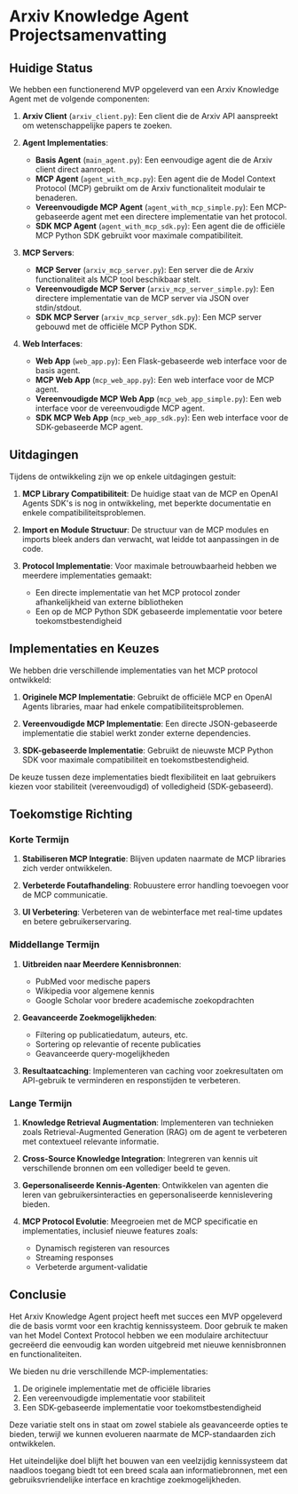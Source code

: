 # Arxiv Knowledge Agent Projectsamenvatting

## Huidige Status

We hebben een functionerend MVP opgeleverd van een Arxiv Knowledge Agent met de volgende componenten:

1. **Arxiv Client** (`arxiv_client.py`): Een client die de Arxiv API aanspreekt om wetenschappelijke papers te zoeken.

2. **Agent Implementaties**:
   - **Basis Agent** (`main_agent.py`): Een eenvoudige agent die de Arxiv client direct aanroept.
   - **MCP Agent** (`agent_with_mcp.py`): Een agent die de Model Context Protocol (MCP) gebruikt om de Arxiv functionaliteit modulair te benaderen.
   - **Vereenvoudigde MCP Agent** (`agent_with_mcp_simple.py`): Een MCP-gebaseerde agent met een directere implementatie van het protocol.
   - **SDK MCP Agent** (`agent_with_mcp_sdk.py`): Een agent die de officiële MCP Python SDK gebruikt voor maximale compatibiliteit.

3. **MCP Servers**:
   - **MCP Server** (`arxiv_mcp_server.py`): Een server die de Arxiv functionaliteit als MCP tool beschikbaar stelt.
   - **Vereenvoudigde MCP Server** (`arxiv_mcp_server_simple.py`): Een directere implementatie van de MCP server via JSON over stdin/stdout.
   - **SDK MCP Server** (`arxiv_mcp_server_sdk.py`): Een MCP server gebouwd met de officiële MCP Python SDK.

4. **Web Interfaces**:
   - **Web App** (`web_app.py`): Een Flask-gebaseerde web interface voor de basis agent.
   - **MCP Web App** (`mcp_web_app.py`): Een web interface voor de MCP agent.
   - **Vereenvoudigde MCP Web App** (`mcp_web_app_simple.py`): Een web interface voor de vereenvoudigde MCP agent.
   - **SDK MCP Web App** (`mcp_web_app_sdk.py`): Een web interface voor de SDK-gebaseerde MCP agent.

## Uitdagingen

Tijdens de ontwikkeling zijn we op enkele uitdagingen gestuit:

1. **MCP Library Compatibiliteit**: De huidige staat van de MCP en OpenAI Agents SDK's is nog in ontwikkeling, met beperkte documentatie en enkele compatibiliteitsproblemen.

2. **Import en Module Structuur**: De structuur van de MCP modules en imports bleek anders dan verwacht, wat leidde tot aanpassingen in de code.

3. **Protocol Implementatie**: Voor maximale betrouwbaarheid hebben we meerdere implementaties gemaakt:
   - Een directe implementatie van het MCP protocol zonder afhankelijkheid van externe bibliotheken
   - Een op de MCP Python SDK gebaseerde implementatie voor betere toekomstbestendigheid

## Implementaties en Keuzes

We hebben drie verschillende implementaties van het MCP protocol ontwikkeld:

1. **Originele MCP Implementatie**: Gebruikt de officiële MCP en OpenAI Agents libraries, maar had enkele compatibiliteitsproblemen.

2. **Vereenvoudigde MCP Implementatie**: Een directe JSON-gebaseerde implementatie die stabiel werkt zonder externe dependencies.

3. **SDK-gebaseerde Implementatie**: Gebruikt de nieuwste MCP Python SDK voor maximale compatibiliteit en toekomstbestendigheid.

De keuze tussen deze implementaties biedt flexibiliteit en laat gebruikers kiezen voor stabiliteit (vereenvoudigd) of volledigheid (SDK-gebaseerd).

## Toekomstige Richting

### Korte Termijn

1. **Stabiliseren MCP Integratie**: Blijven updaten naarmate de MCP libraries zich verder ontwikkelen.

2. **Verbeterde Foutafhandeling**: Robuustere error handling toevoegen voor de MCP communicatie.

3. **UI Verbetering**: Verbeteren van de webinterface met real-time updates en betere gebruikerservaring.

### Middellange Termijn

1. **Uitbreiden naar Meerdere Kennisbronnen**:
   - PubMed voor medische papers
   - Wikipedia voor algemene kennis
   - Google Scholar voor bredere academische zoekopdrachten

2. **Geavanceerde Zoekmogelijkheden**:
   - Filtering op publicatiedatum, auteurs, etc.
   - Sortering op relevantie of recente publicaties
   - Geavanceerde query-mogelijkheden

3. **Resultaatcaching**: Implementeren van caching voor zoekresultaten om API-gebruik te verminderen en responstijden te verbeteren.

### Lange Termijn

1. **Knowledge Retrieval Augmentation**: Implementeren van technieken zoals Retrieval-Augmented Generation (RAG) om de agent te verbeteren met contextueel relevante informatie.

2. **Cross-Source Knowledge Integration**: Integreren van kennis uit verschillende bronnen om een vollediger beeld te geven.

3. **Gepersonaliseerde Kennis-Agenten**: Ontwikkelen van agenten die leren van gebruikersinteracties en gepersonaliseerde kennislevering bieden.

4. **MCP Protocol Evolutie**: Meegroeien met de MCP specificatie en implementaties, inclusief nieuwe features zoals:
   - Dynamisch registeren van resources
   - Streaming responses
   - Verbeterde argument-validatie

## Conclusie

Het Arxiv Knowledge Agent project heeft met succes een MVP opgeleverd die de basis vormt voor een krachtig kennissysteem. Door gebruik te maken van het Model Context Protocol hebben we een modulaire architectuur gecreëerd die eenvoudig kan worden uitgebreid met nieuwe kennisbronnen en functionaliteiten.

We bieden nu drie verschillende MCP-implementaties:
1. De originele implementatie met de officiële libraries
2. Een vereenvoudigde implementatie voor stabiliteit
3. Een SDK-gebaseerde implementatie voor toekomstbestendigheid

Deze variatie stelt ons in staat om zowel stabiele als geavanceerde opties te bieden, terwijl we kunnen evolueren naarmate de MCP-standaarden zich ontwikkelen.

Het uiteindelijke doel blijft het bouwen van een veelzijdig kennissysteem dat naadloos toegang biedt tot een breed scala aan informatiebronnen, met een gebruiksvriendelijke interface en krachtige zoekmogelijkheden.